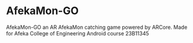# AfekaMon-GO
AfekaMon-GO an AR AfekaMon catching game powered by ARCore. Made for Afeka College of Engineering Android course 23B11345
